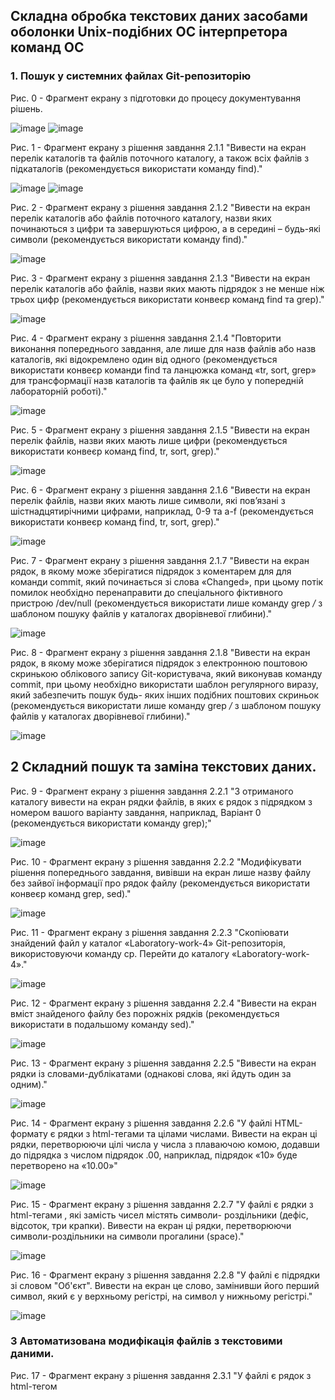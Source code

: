 ## Складна обробка текстових даних засобами оболонки Unix-подібних ОС інтерпретора команд ОС
### 1. Пошук у системних файлах Git-репозиторію
Рис. 0 - Фрагмент екрану з підготовки до процесу документування рішень.

![image](https://github.com/neverovalera/WebAR-Optical-telegraph/assets/162915351/78a20718-4ce5-4bb0-ad71-ccf20aa223b3)
![image](https://github.com/neverovalera/WebAR-Optical-telegraph/assets/162915351/ed9f66ec-d271-4db5-9777-213564d37107)

Рис. 1 - Фрагмент екрану з рішення завдання 2.1.1 "Вивести на екран перелік каталогів та файлів поточного каталогу, а також всіх файлів з підкаталогів (рекомендується використати команду find)."

![image](https://github.com/neverovalera/WebAR-Optical-telegraph/assets/162915351/f919746c-a944-4d70-b7e9-7999b862484e)
![image](https://github.com/neverovalera/WebAR-Optical-telegraph/assets/162915351/d437c0e2-1ed1-4e16-8281-8949e48ee0dd)

Рис. 2 - Фрагмент екрану з рішення завдання 2.1.2 "Вивести на екран перелік каталогів або файлів поточного каталогу, назви яких починаються з цифри та завершуються цифрою, а в середині – будь-які символи (рекомендується використати команду find)."

![image](https://github.com/neverovalera/WebAR-Optical-telegraph/assets/162915351/579d834e-ebec-4a43-a362-898fa2441510)

Рис. 3 - Фрагмент екрану з рішення завдання 2.1.3 "Вивести на екран перелік каталогів або файлів, назви яких мають підрядок з не менше ніж трьох цифр (рекомендується використати конвеєр команд find та grep)."

![image](https://github.com/neverovalera/WebAR-Optical-telegraph/assets/162915351/7761b865-2e55-4c46-b344-4d22961be1d1)

Рис. 4 - Фрагмент екрану з рішення завдання 2.1.4 "Повторити виконання попереднього завдання, але лише для назв файлів або назв каталогів, які відокремлено один від одного (рекомендується використати конвеєр команди find та ланцюжка команд «tr, sort, grep» для трансформації назв каталогів та файлів як це було у попередній лабораторній роботі)."

![image](https://github.com/neverovalera/WebAR-Optical-telegraph/assets/162915351/d2bef471-e5f2-492a-983b-5935903ea08e)

Рис. 5 - Фрагмент екрану з рішення завдання 2.1.5 "Вивести на екран перелік файлів, назви яких мають лише цифри (рекомендується використати конвеєр команд find, tr, sort, grep)."

![image](https://github.com/neverovalera/WebAR-Optical-telegraph/assets/162915351/a3bf13cb-26ba-4799-b909-12c6b9bf4678)

Рис. 6 - Фрагмент екрану з рішення завдання 2.1.6 "Вивести на екран перелік файлів, назви яких мають лише символи, які пов’язані з шістнадцятирічними цифрами, наприклад, 0-9 та a-f (рекомендується використати конвеєр команд find, tr, sort, grep)."

![image](https://github.com/neverovalera/WebAR-Optical-telegraph/assets/162915351/a226d1c0-a720-46f9-bdb7-b2dff20c28ee)

Рис. 7 - Фрагмент екрану з рішення завдання 2.1.7 "Вивести на екран рядок, в якому може зберігатися підрядок з коментарем для для команди commit, який починається зі слова «Changed», при цьому потік помилок необхідно перенаправити до спеціального фіктивного пристрою /dev/null (рекомендується використати лише команду grep */* з шаблоном пошуку файлів у каталогах дворівневої глибини)."

![image](https://github.com/neverovalera/WebAR-Optical-telegraph/assets/162915351/ffeefef5-c8f8-4056-95b1-2927c5d2800a)

Рис. 8 - Фрагмент екрану з рішення завдання 2.1.8 "Вивести на екран рядок, в якому може зберігатися підрядок з електронною поштовою скринькою облікового запису Git-користувача, який виконував команду commit, при цьому необхідно використати шаблон регулярного виразу, який забезпечить пошук будь- яких інших подібних поштових скриньок (рекомендується використати лише команду grep */* з шаблоном пошуку файлів у каталогах дворівневої глибини)."

![image](https://github.com/neverovalera/WebAR-Optical-telegraph/assets/162915351/4b5683a7-4989-4bd2-9906-cf561b497074)

## 2 Складний пошук та заміна текстових даних.

Рис. 9 - Фрагмент екрану з рішення завдання 2.2.1 "З отриманого каталогу вивести на екран рядки файлів, в яких є рядок з підрядком з номером вашого варіанту завдання, наприклад, Варіант 0 (рекомендується використати команду grep);"

![image](https://github.com/neverovalera/WebAR-Optical-telegraph/assets/162915351/e23947b7-84e6-4399-96bb-2fbf560cc58c)

Рис. 10 - Фрагмент екрану з рішення завдання 2.2.2 "Модифікувати рішення попереднього завдання, вивівши на екран лише назву файлу без зайвої інформації про рядок файлу (рекомендується використати конвеєр команд grep, sed)."

![image](https://github.com/neverovalera/WebAR-Optical-telegraph/assets/162915351/a9bf3ba7-a3a4-4391-8d97-1b0cf833b05f)

Рис. 11 - Фрагмент екрану з рішення завдання 2.2.3 "Скопіювати знайдений файл у каталог «Laboratory-work-4» Git-репозиторія, використовуючи команду cp. Перейти до каталогу «Laboratory-work-4»."

![image](https://github.com/neverovalera/WebAR-Optical-telegraph/assets/162915351/f988d507-41d9-41ed-bf6b-ffc69f5ad180)

Рис. 12 - Фрагмент екрану з рішення завдання 2.2.4 "Вивести на екран вміст знайденого файлу без порожніх рядків (рекомендується використати в подальшому команду sed)."

![image](https://github.com/neverovalera/WebAR-Optical-telegraph/assets/162915351/37c53bc6-b479-45f6-9abe-70ddebbb4be3)

Рис. 13 - Фрагмент екрану з рішення завдання 2.2.5 "Вивести на екран рядки із словами-дублікатами (однакові слова, які йдуть один за одним)."

![image](https://github.com/neverovalera/WebAR-Optical-telegraph/assets/162915351/2d0e9bc2-fab9-4fd6-ab9d-283ec6e01aa3)

Рис. 14 - Фрагмент екрану з рішення завдання 2.2.6 "У файлі HTML-формату є рядки з html-тегами <td> та цілами числами. Вивести на екран ці рядки, перетворюючи цілі числа у числа з плаваючою комою, додавши до підрядка з числом підрядок .00, наприклад, підрядок «10» буде перетворено на «10.00»"

![image](https://github.com/neverovalera/WebAR-Optical-telegraph/assets/162915351/dd82bb54-3d56-43e1-af89-a2d4ca8321a4)

Рис. 15 - Фрагмент екрану з рішення завдання 2.2.7 "У файлі є рядки з html-тегами <td>, які замість чисел містять символи- роздільники (дефіс, відсоток, три крапки). Вивести на екран ці рядки, перетворюючи символи-роздільники на символи прогалини (space)."

![image](https://github.com/neverovalera/WebAR-Optical-telegraph/assets/162915351/72faeb84-1175-4363-9494-5e09fb2daea8)

Рис. 16 - Фрагмент екрану з рішення завдання 2.2.8 "У файлі є підрядки зі словом "Об'єкт". Вивести на екран це слово, замінивши його перший символ, який є у верхньому регістрі, на символ у нижньому регістрі."

![image](https://github.com/neverovalera/WebAR-Optical-telegraph/assets/162915351/39af962e-9fbe-4ca5-82fc-6c9607177a15)

### 3 Автоматизована модифікація файлів з текстовими даними.

Рис. 17 - Фрагмент екрану з рішення завдання 2.3.1 "У файлі є рядок з html-тегом <title>. Видалити з цього рядка цифри, які розміщено наприкінці рядка."

![image](https://github.com/neverovalera/WebAR-Optical-telegraph/assets/162915351/d4e757d3-94de-46fa-b671-448b0a0576ee)

Рис. 18 - Фрагмент екрану з рішення завдання 2.3.2 "У файлі є рядок з html-тегом <title>. Додати після цього рядка новий рядок, який містить наступне: "<h1 Таблиця оновлено автоматично. Автор - ПІБ, група /h1>" (рекомендується додати за номером, який заздалегіть визначено попердньою командою sed наприклад, після 4-го рядку)."

![image](https://github.com/neverovalera/WebAR-Optical-telegraph/assets/162915351/43312335-ae6e-4701-998f-b42b98b5f6ec)

Рис. 19 - Фрагмент екрану з рішення завдання 2.3.3 "Видалити з файлу всі порожні рядки."

![image](https://github.com/neverovalera/WebAR-Optical-telegraph/assets/162915351/21486bc8-4610-4839-8dbb-042d99eef534)

Рис. 20 - Фрагмент екрану з рішення завдання 2.3.4 "Видалити з файлу слова-дублікати."

![image](https://github.com/neverovalera/WebAR-Optical-telegraph/assets/162915351/41bebeac-0440-45c1-9ca5-d1a7cd6d72c5)

Рис. 21 - Фрагмент екрану з рішення завдання 2.3.5 "Об’єднати команди SED, створені у попередніх завданнях, в окремий текстовий файл з назвою за шаблоном surname.sed, де surname – ваше прізвище латинськими літерами. Виконати утиліту SED з читанням команд зі створенного файлу."

![image](https://github.com/neverovalera/WebAR-Optical-telegraph/assets/162915351/c823797d-fc83-4b96-96e4-02e1cf298fbf)



